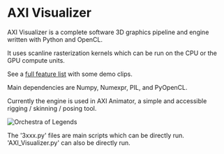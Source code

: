 # AXI Visualizer

AXI Visualizer is a complete software 3D graphics pipeline and engine written with Python and OpenCL.

It uses scanline rasterization kernels which can be run on the CPU or the GPU compute units.

See a [full feature list](http://axi.x10.mx/Visualizer/Features.html) with some demo clips.

Main dependencies are Numpy, Numexpr, PIL, and PyOpenCL.

Currently the engine is used in AXI Animator, a simple and accessible rigging / skinning / posing tool.

![Orchestra of Legends](https://agentxindustries.neocities.org/Backgrounds/Visualizerbg4.png)

The '3xxx.py' files are main scripts which can be directly run.
'AXI_Visualizer.py' can also be directly run.
